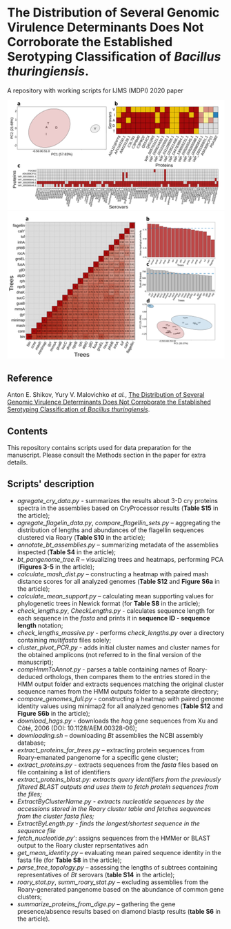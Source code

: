 # The Distribution of Several Genomic Virulence Determinants Does Not Corroborate the Established Serotyping Classification of *Bacillus thuringiensis*.
A repository with working scripts for IJMS (MDPI) 2020 paper


<img src="https://github.com/lab7arriam/IJMS_2020/blob/main/pics/Fig3.svg?sanitize=true">
<img src="https://github.com/lab7arriam/IJMS_2020/blob/main/pics/Fig5.svg?sanitize=true">

## Reference 

Anton E. Shikov, Yury V. Malovichko  *et al.*, [The Distribution of Several Genomic Virulence Determinants Does Not Corroborate the Established Serotyping Classification of *Bacillus thuringiensis*](https://www.mdpi.com/journal/ijms).
## Contents 

This repository contains scripts used for data preparation for the manuscript. Please consult the Methods section in the paper for extra details. 

## Scripts' description
<ul>
  <li><em>agregate_cry_data.py</em> - summarizes the results about 3-D cry proteins spectra in the assemblies based on CryProcessor results (<b>Table S15</b> in the article);</li>
  <li><em>agregate_flagelin_data.py</em>, <em>compare_flagellin_sets.py</em> – aggregating the distribution of lengths and abundances of the flagellin sequences clustered via Roary (<b>Table S10</b> in the article);</li>
  <li><em>annotate_bt_assemblies.py</em> – summarizing metadata of the assemblies inspected (<b>Table S4</b> in the article);</li>
  <li><em>bt_pangenome_tree.R</em> – visualizing trees and heatmaps, performing PCA (<b>Figures 3-5</b> in the article);</li>
  <li><em>calculate_mash_dist.py</em> – constructing a heatmap with paired mash distance scores for all analyzed genomes (<b>Table S12</b> and <b>Figure S6a</b> in the article);</li>
  <li><em>calculate_mean_support.py</em> – calculating mean supporting values for phylogenetic trees in Newick format (for <b>Table S8</b> in the article);</li>
  <li><em>check_lengths.py</em>, <em>CheckLengths.py</em> - calculates sequence length for each sequence in the <i>fasta</i> and prints it in <b>sequence ID - sequence length</b> notation;</li>
  <li><em>check_lengths_massive.py</em> - performs <i>check_lengths.py</i> over a directory containing <i>multifasta</i> files solely;</li>
  <li><em>cluster_pivot_PCR.py</em> - adds initial cluster names and cluster names for the obtained amplicons (not referred to in the final version of the manuscript);</li>
  <li><em>compHmmToAnnot.py</em> - parses a table containing names of Roary-deduced orthologs, then compares them to the entries stored in the HMM output folder and extracts sequences matching the original cluster sequence names from the HMM outputs folder to a separate directory;</li>
  <li><em>compare_genomes_full.py</em> - constructing a heatmap with paired genome identity values using minimap2 for all analyzed genomes (<b>Table S12</b> and <b>Figure S6b</b> in the article);</li>
  <li><em>download_hags.py</em> - downloads the <i>hag</i> gene sequences from Xu and Côté, 2006 (DOI: 10.1128/AEM.00328-06);</li>
  <li><em>downloading.sh</em> – downloading <em>Bt</em> assemblies the NCBI assembly database;</li>
  <li><em>extract_proteins_for_trees.py</em> – extracting protein sequences from Roary-emanated pangenome for a specific gene cluster;</li>
  <li><em>extract_proteins.py</em> - extracts sequences from the <i>fasta</i> files based on file containing a list of identifiers</li>
  <li><em>extract_proteins_blast.py: extracts query identifiers from the previously filtered BLAST outputs and uses them to fetch protein sequences from the <i?multifasta</i> files;</li>
  <li><em>ExtractByClusterName.py</em> - extracts nucleotide sequences by the accessions stored in the Roary cluster table and fetches sequences from the cluster <i>fasta</i> files;</li>
  <li><em>ExtractByLength.py</em> - finds the longest/shortest sequence in the sequence file</em></li>
  <li><em>fetch_nucleotide.py'</em>: assigns sequences from the HMMer or BLAST output to the Roary cluster reprsentatives adn</li>
  <li><em>get_mean_identity.py</em> – evaluating mean paired sequence identity in the fasta file (for <b>Table S8</b> in the article);</li>
  <li><em>parse_tree_topology.py</em> – assessing the lengths of subtrees containing representatives of <em>Bt</em> serovars (<b>table S14</b> in the article);</li>
  <li><em>roary_stat.py</em>, <em>summ_roary_stat.py</em> – excluding assemblies from the Roary-generated pangenome based on the abundance of common gene clusters;</li>
  <li><em>summarize_proteins_from_dige.py</em> – gathering the gene presence/absence results based on diamond blastp results (<b>table S6</b> in the article).</li>
</ul>
